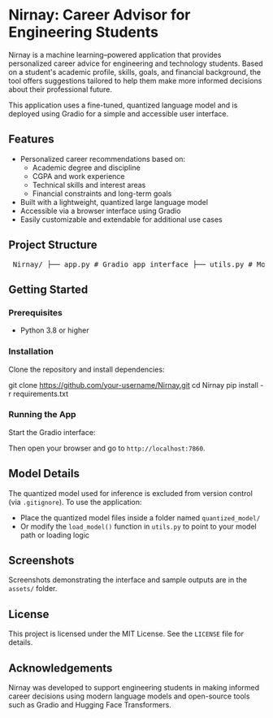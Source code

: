 # Nirnay: Career Advisor for Engineering Students

Nirnay is a machine learning–powered application that provides personalized career advice for engineering and technology students. Based on a student's academic profile, skills, goals, and financial background, the tool offers suggestions tailored to help them make more informed decisions about their professional future.

This application uses a fine-tuned, quantized language model and is deployed using Gradio for a simple and accessible user interface.

## Features

- Personalized career recommendations based on:
  - Academic degree and discipline
  - CGPA and work experience
  - Technical skills and interest areas
  - Financial constraints and long-term goals
- Built with a lightweight, quantized large language model
- Accessible via a browser interface using Gradio
- Easily customizable and extendable for additional use cases

## Project Structure

<pre> Nirnay/ ├── app.py # Gradio app interface ├── utils.py # Model loading and prompt generation ├── requirements.txt # Python dependencies ├── LICENSE # MIT License ├── .gitignore # Files/folders to ignore in version control ├── README.md # Project description and setup guide ├── data/ │ ├── career_data.csv │ ├── cleaned_data.csv │ └── fine_tune_data.jsonl ├── notebooks/ │ ├── cleaning.ipynb │ └── modeling.ipynb ├── quantized_model/ # (excluded from Git) contains model weights └── assets/ # Screenshots and supporting images (optional) </pre>



## Getting Started

### Prerequisites

- Python 3.8 or higher

### Installation

Clone the repository and install dependencies:

git clone https://github.com/your-username/Nirnay.git
cd Nirnay
pip install -r requirements.txt


### Running the App

Start the Gradio interface:


Then open your browser and go to `http://localhost:7860`.

## Model Details

The quantized model used for inference is excluded from version control (via `.gitignore`). To use the application:

- Place the quantized model files inside a folder named `quantized_model/`
- Or modify the `load_model()` function in `utils.py` to point to your model path or loading logic

## Screenshots

Screenshots demonstrating the interface and sample outputs are in the `assets/` folder.


## License

This project is licensed under the MIT License. See the `LICENSE` file for details.

## Acknowledgements

Nirnay was developed to support engineering students in making informed career decisions using modern language models and open-source tools such as Gradio and Hugging Face Transformers.
